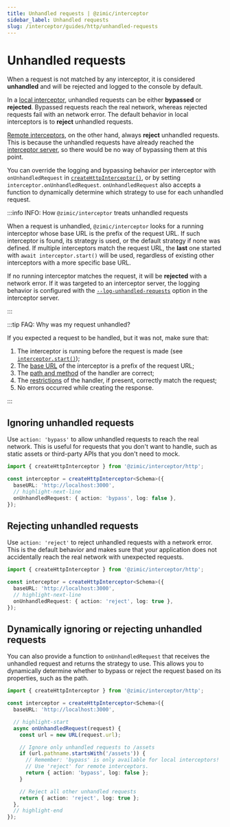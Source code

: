 ```yaml
---
title: Unhandled requests | @zimic/interceptor
sidebar_label: Unhandled requests
slug: /interceptor/guides/http/unhandled-requests
---
```


# Unhandled requests

When a request is not matched by any interceptor, it is considered **unhandled** and will be rejected and logged to the
console by default.

In a [local interceptor](/docs/zimic-interceptor/guides/1-local-http-interceptors.md), unhandled requests can be either
**bypassed** or **rejected**. Bypassed requests reach the real network, whereas rejected requests fail with an network
error. The default behavior in local interceptors is to **reject** unhandled requests.

[Remote interceptors](/docs/zimic-interceptor/guides/2-remote-http-interceptors.md), on the other hand, always
**reject** unhandled requests. This is because the unhandled requests have already reached the
[interceptor server](/docs/zimic-interceptor/cli/1-server.md), so there would be no way of bypassing them at this point.

You can override the logging and bypassing behavior per interceptor with `onUnhandledRequest` in
[`createHttpInterceptor()`](/docs/zimic-interceptor/api/1-create-http-interceptor.md), or by setting
`interceptor.onUnhandledRequest`. `onUnhandledRequest` also accepts a function to dynamically determine which strategy
to use for each unhandled request.

:::info INFO: <span>How `@zimic/interceptor` treats unhandled requests</span>

When a request is unhandled, `@zimic/interceptor` looks for a running interceptor whose base URL is the prefix of the
request URL. If such interceptor is found, its strategy is used, or the default strategy if none was defined. If
multiple interceptors match the request URL, the **last** one started with `await interceptor.start()` will be used,
regardless of existing other interceptors with a more specific base URL.

If no running interceptor matches the request, it will be **rejected** with a network error. If it was targeted to an
interceptor server, the logging behavior is configured with the
[`--log-unhandled-requests`](/docs/zimic-interceptor/cli/1-server.md#zimic-interceptor-server-start) option in the
interceptor server.

:::

:::tip FAQ: <span>Why was my request unhandled?</span>

If you expected a request to be handled, but it was not, make sure that:

1. The interceptor is running before the request is made (see
   [`interceptor.start()`](/docs/zimic-interceptor/api/2-http-interceptor.md#interceptorstart));
2. The [base URL](/docs/zimic-interceptor/api/2-http-interceptor.md#interceptorbaseurl) of the interceptor is a prefix
   of the request URL;
3. The [path and method](/docs/zimic-interceptor/api/2-http-interceptor.md#declaring-request-handlers) of the handler
   are correct;
4. The [restrictions](/docs/zimic-interceptor/api/3-http-request-handler.md#handlerwith) of the handler, if present,
   correctly match the request;
5. No errors occurred while creating the response.

:::

## Ignoring unhandled requests

Use `action: 'bypass'` to allow unhandled requests to reach the real network. This is useful for requests that you don't
want to handle, such as static assets or third-party APIs that you don't need to mock.

```ts
import { createHttpInterceptor } from '@zimic/interceptor/http';

const interceptor = createHttpInterceptor<Schema>({
  baseURL: 'http://localhost:3000',
  // highlight-next-line
  onUnhandledRequest: { action: 'bypass', log: false },
});
```

## Rejecting unhandled requests

Use `action: 'reject'` to reject unhandled requests with a network error. This is the default behavior and makes sure
that your application does not accidentally reach the real network with unexpected requests.

```ts
import { createHttpInterceptor } from '@zimic/interceptor/http';

const interceptor = createHttpInterceptor<Schema>({
  baseURL: 'http://localhost:3000',
  // highlight-next-line
  onUnhandledRequest: { action: 'reject', log: true },
});
```

## Dynamically ignoring or rejecting unhandled requests

You can also provide a function to `onUnhandledRequest` that receives the unhandled request and returns the strategy to
use. This allows you to dynamically determine whether to bypass or reject the request based on its properties, such as
the path.

```ts
import { createHttpInterceptor } from '@zimic/interceptor/http';

const interceptor = createHttpInterceptor<Schema>({
  baseURL: 'http://localhost:3000',

  // highlight-start
  async onUnhandledRequest(request) {
    const url = new URL(request.url);

    // Ignore only unhandled requests to /assets
    if (url.pathname.startsWith('/assets')) {
      // Remember: 'bypass' is only available for local interceptors!
      // Use 'reject' for remote interceptors.
      return { action: 'bypass', log: false };
    }

    // Reject all other unhandled requests
    return { action: 'reject', log: true };
  },
  // highlight-end
});
```
